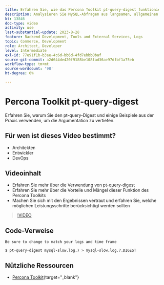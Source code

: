 ```yaml
---
title: Erfahren Sie, wie das Percona Toolkit pt-query-digest funktioniert und warum es verwendet wird
description: Analysieren Sie MySQL-Abfragen aus langsamen, allgemeinen und binären Protokolldateien. Es kann auch Abfragen von „SHOW PROCESSLIST“ und MySQL-Protokolldaten von tcpdump analysieren.
kt: 13846
doc-type: video
activity: use
last-substantial-update: 2023-8-28
feature: Backend Development, Tools and External Services, Logs
topic: Commerce, Development
role: Architect, Developer
level: Intermediate
exl-id: 77e91f1b-b3ae-4c6d-bb6d-4fd7ebbb0baf
source-git-commit: a2d644de420f9188be108fad36ae97dfbf1a75eb
workflow-type: tm+mt
source-wordcount: '98'
ht-degree: 0%

---
```


# Percona Toolkit pt-query-digest

Erfahren Sie, warum Sie den pt-query-Digest und einige Beispiele aus der Praxis verwenden, um die Argumentation zu vertiefen.

## Für wen ist dieses Video bestimmt?

- Architekten
- Entwickler
- DevOps

## Videoinhalt

- Erfahren Sie mehr über die Verwendung von pt-query-digest
- Erfahren Sie mehr über die Vorteile und Mängel dieser Funktion des Percona Toolkits
- Machen Sie sich mit den Ergebnissen vertraut und erfahren Sie, welche möglichen Leistungsschritte berücksichtigt werden sollten

>[!VIDEO](https://video.tv.adobe.com/v/3452303?learn=on&captions=ger)

## Code-Verweise

```MYSQL
Be sure to change to match your logs and time frame

$ pt-query-digest mysql-slow.log.7 > mysql-slow.log.7.DIGEST
```

## Nützliche Ressourcen

- [Percona Toolkit](https://docs.percona.com/percona-toolkit/pt-query-digest.html){target="_blank"}
